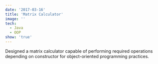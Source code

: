 ```yaml
---
date: '2017-03-16'
title: 'Matrix Calculator'
image: ''
tech:
  - Java
  - OOP
show: 'true'
---
```


Designed a matrix calculator capable of performing required operations depending on constructor for object-oriented programming practices.